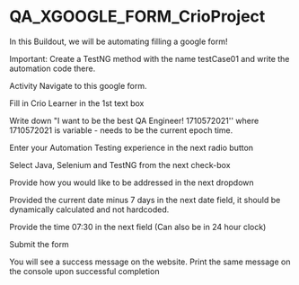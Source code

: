 # QA_XGOOGLE_FORM_CrioProject

In this Buildout, we will be automating filling a google form!


Important: Create a TestNG method with the name testCase01 and write the automation code there.


Activity
Navigate to this google form.

Fill in Crio Learner in the 1st text box

Write down "I want to be the best QA Engineer! 1710572021'' where 1710572021 is variable - needs to be the current epoch time.

Enter your Automation Testing experience in the next radio button

Select Java, Selenium and TestNG from the next check-box

Provide how you would like to be addressed in the next dropdown

Provided the current date minus 7 days in the next date field, it should be dynamically calculated and not hardcoded.

Provide the time 07:30 in the next field (Can also be in 24 hour clock)

Submit the form


You will see a success message on the website. Print the same message on the console upon successful completion
